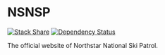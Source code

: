 NSNSP
=====
[![Stack Share](http://img.shields.io/badge/tech-stack-0690fa.svg?style=flat)](http://stackshare.io/rossdakin/northstar-national-ski-patrol)
[![Dependency Status](https://gemnasium.com/rossdakin/nsnsp.svg)](https://gemnasium.com/rossdakin/nsnsp)

The official website of Northstar National Ski Patrol.
